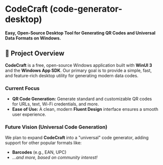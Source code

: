 # CodeCraft (code-generator-desktop)

**Easy, Open-Source Desktop Tool for Generating QR Codes and Universal Data Formats on Windows.**

## 🌟 Project Overview

**CodeCraft** is a free, open-source Windows application built with **WinUI 3** and the **Windows App SDK**. Our primary goal is to provide a simple, fast, and feature-rich desktop utility for generating modern data codes.

### Current Focus

* **QR Code Generation:** Generate standard and customizable QR codes for URLs, text, Wi-Fi credentials, and more.
* **Ease of Use:** A clean, modern **Fluent Design** interface ensures a smooth user experience.

### Future Vision (Universal Code Generation)

We plan to expand **CodeCraft** into a "universal" code generator, adding support for other popular formats like:

* **Barcodes** (e.g., EAN, UPC)
* *...and more, based on community interest!*
